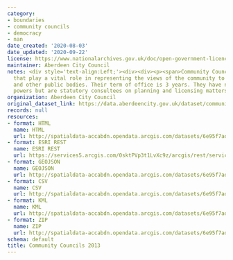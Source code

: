 ```yaml
---
category:
- boundaries
- community councils
- democracy
- nan
date_created: '2020-08-03'
date_updated: '2020-09-22'
license: https://www.nationalarchives.gov.uk/doc/open-government-licence/version/3/
maintainer: Aberdeen City Council
notes: <div style='text-align:Left;'><div><div><p><span>Community Councils are bodies
  that play a vital role in representing the views of the community to local authorities
  and other public bodies. Their term of office is 3 years. They have no executive
  powers but are statutory consultees on planning and licensing matters.</span></p></div></div></div>
organization: Aberdeen City Council
original_dataset_link: https://data.aberdeencity.gov.uk/dataset/community-councils-20131
records: null
resources:
- format: HTML
  name: HTML
  url: http://spatialdata-accabdn.opendata.arcgis.com/datasets/6e95f7ad530a47559a104d7563ac1f09_0
- format: ESRI REST
  name: ESRI REST
  url: https://services5.arcgis.com/0sktPVp3t1LvXc9z/arcgis/rest/services/Community_Councils_2013/FeatureServer/0
- format: GEOJSON
  name: GEOJSON
  url: http://spatialdata-accabdn.opendata.arcgis.com/datasets/6e95f7ad530a47559a104d7563ac1f09_0.geojson?outSR={"latestWkid":27700,"wkid":27700}
- format: CSV
  name: CSV
  url: http://spatialdata-accabdn.opendata.arcgis.com/datasets/6e95f7ad530a47559a104d7563ac1f09_0.csv?outSR={"latestWkid":27700,"wkid":27700}
- format: KML
  name: KML
  url: http://spatialdata-accabdn.opendata.arcgis.com/datasets/6e95f7ad530a47559a104d7563ac1f09_0.kml?outSR={"latestWkid":27700,"wkid":27700}
- format: ZIP
  name: ZIP
  url: http://spatialdata-accabdn.opendata.arcgis.com/datasets/6e95f7ad530a47559a104d7563ac1f09_0.zip?outSR={"latestWkid":27700,"wkid":27700}
schema: default
title: Community Councils 2013
---
```


